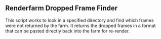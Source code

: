 ## Renderfarm Dropped Frame Finder

This script works to look in a specified directory and find which frames were not returned by the farm. It returns the dropped frames in a format that can be pasted directly back into the farm for re-render.